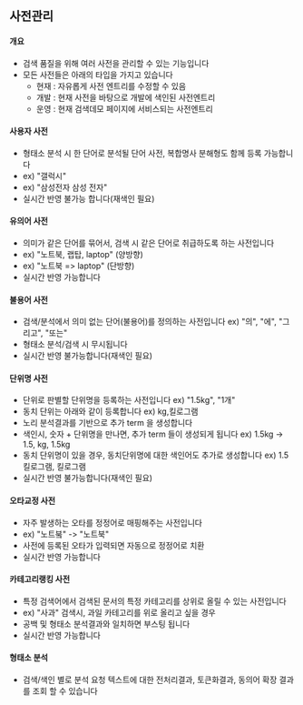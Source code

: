 ## 사전관리

#### 개요
- 검색 품질을 위해 여러 사전을 관리할 수 있는 기능입니다
- 모든 사전들은 아래의 타입을 가지고 있습니다
  - 현재 : 자유롭게 사전 엔트리를 수정할 수 있음  
  - 개발 : 현재 사전을 바탕으로 개발에 색인된 사전엔트리
  - 운영 : 현재 검색데모 페이지에 서비스되는 사전엔트리

#### 사용자 사전
- 형태소 분석 시 한 단어로 분석될 단어 사전, 복합명사 분해형도 함께 등록 가능합니다
- ex) "갤럭시"
- ex) "삼성전자 삼성 전자"
- 실시간 반영 불가능 합니다(재색인 필요) 

#### 유의어 사전
- 의미가 같은 단어를 묶어서, 검색 시 같은 단어로 취급하도록 하는 사전입니다
- ex) "노트북, 랩탑, laptop" (양방향)
- ex) "노트북 => laptop" (단방향)
- 실시간 반영 가능합니다

#### 불용어 사전
- 검색/분석에서 의미 없는 단어(불용어)를 정의하는 사전입니다
  ex) "의", "에", "그리고", "또는"
- 형태소 분석/검색 시 무시됩니다
- 실시간 반영 불가능합니다(재색인 필요)

#### 단위명 사전
- 단위로 판별할 단위명을 등록하는 사전입니다
  ex) "1.5kg", "1개"
- 동치 단위는 아래와 같이 등록합니다
  ex) kg,킬로그램
- 노리 분석결과를 기반으로 추가 term 을 생성합니다
- 색인시, 숫자 + 단위명을 만나면, 추가 term 들이 생성되게 됩니다 ex) 1.5kg -> 1.5, kg, 1.5kg
- 동치 단위명이 있을 경우, 동치단위명에 대한 색인어도 추가로 생성합니다 ex) 1.5킬로그램, 킬로그램
- 실시간 반영 불가능합니다(재색인 필요)

#### 오타교정 사전
- 자주 발생하는 오타를 정정어로 매핑해주는 사전입니다
- ex) "노트붘" -> "노트북"
- 사전에 등록된 오타가 입력되면 자동으로 정정어로 치환
- 실시간 반영 가능합니다

#### 카테고리랭킹 사전
- 특정 검색어에서 검색된 문서의 특정 카테고리를 상위로 올릴 수 있는 사전입니다
- ex) "사과" 검색시, 과일 카테고리를 위로 올리고 싶을 경우
- 공백 및 형태소 분석결과와 일치하면 부스팅 됩니다
- 실시간 반영 가능합니다

#### 형태소 분석
- 검색/색인 별로 분석 요청 텍스트에 대한 전처리결과, 토큰화결과, 동의어 확장 결과를 조회 할 수 있습니다 